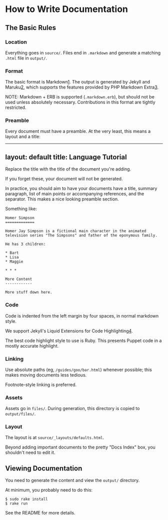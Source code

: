 How to Write Documentation
==========================

The Basic Rules
---------------

### Location

Everything goes in `source/`.  Files end in `.markdown` and generate a
matching `.html` file in `output/`.

### Format

The basic format is Markdown[1].  The output is generated by Jekyll and Maruku[2], which
supports the features provided by PHP Markdown Extra[3].

NOTE: Markdown + ERB is supported (`.markdown.erb`), but should not be
used unless absolutely necessary.  Contributions in this format are
tightly restricted.

### Preamble

Every document must have a preamble.  At the very least, this means a
layout and a title:

---
layout: default
title: Language Tutorial
---

Replace the title with the title of the document you're adding.  

If you forget these, your document will not be generated.

In practice, you should aim to have your documents have a title,
summary paragraph, list of main points or accompanying references,
and the separator.  This makes a nice looking preamble section.

Something like:

    Homer Simpson
    =============

    Homer Jay Simpson is a fictional main character in the animated
    television series "The Simpsons" and father of the eponymous family.

    He has 3 children:

    * Bart
    * Lisa
    * Maggie

    * * *

    More Content
    ------------

    More stuff down here.    

### Code

Code is indented from the left margin by four spaces, in normal
markdown style.

We support Jekyll's Liquid Extensions for Code Highlighting[4].

The best code highlight style to use is Ruby. This presents Puppet
code in a mostly accurate highlight.

### Linking

Use absolute paths (eg, `/guides/goo/bar.html`) whenever possible;
this makes moving documents less tedious.

Footnote-style linking is preferred.

### Assets

Assets go in `files/`.  During generation, this directory is copied to
`output/files/`.

### Layout

The layout is at `source/_layouts/defaults.html`.

Beyond adding important documents to the pretty "Docs Index" box,
you shouldn't need to edit it.

Viewing Documentation
---------------------

You need to generate the content and view the `output/` directory.

At minimum, you probably need to do this:

    $ sudo rake install
    $ rake run

See the README for more details.

[1]: http://daringfireball.net/projects/markdown/ 
[2]: http://maruku.rubyforge.org/
[3]: http://michelf.com/projects/php-markdown/extra/
[4]: https://github.com/mojombo/jekyll/wiki/liquid-extensions
